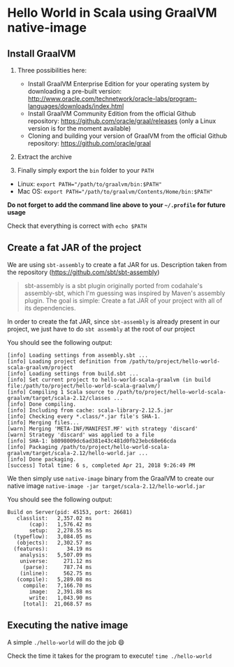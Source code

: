 # Hello World in Scala using GraalVM native-image 

## Install GraalVM
1. Three possibilities here:

   * Install GraalVM Enterprise Edition for your operating system by downloading a pre-built version: http://www.oracle.com/technetwork/oracle-labs/program-languages/downloads/index.html
   * Install GraalVM Community Edition from the official Github repository: https://github.com/oracle/graal/releases (only a Linux version is for the moment available)
   * Cloning and building your version of GraalVM from the official Github repository: https://github.com/oracle/graal
 
2. Extract the archive

3. Finally simply export the `bin` folder to your `PATH`
  * Linux: `export PATH="/path/to/graalvm/bin:$PATH"`
  * Mac OS: `export PATH="/path/to/graalvm/Contents/Home/bin:$PATH"`

**Do not forget to add the command line above to your `~/.profile` for future usage**

Check that everything is correct with `echo $PATH`

## Create a fat JAR of the project

We are using `sbt-assembly` to create a fat JAR for us.
Description taken from the repository (https://github.com/sbt/sbt-assembly)
> sbt-assembly is a sbt plugin originally ported from codahale's assembly-sbt, which I'm guessing was inspired by Maven's assembly plugin. The goal is simple: Create a fat JAR of your project with all of its dependencies.

In order to create the fat JAR, since `sbt-assembly` is already present in our project, we just have to do `sbt assembly` at the root of our project

You should see the following output:

```
[info] Loading settings from assembly.sbt ...
[info] Loading project definition from /path/to/project/hello-world-scala-graalvm/project
[info] Loading settings from build.sbt ...
[info] Set current project to hello-world-scala-graalvm (in build file:/path/to/project/hello-world-scala-graalvm/)
[info] Compiling 1 Scala source to /path/to/project/hello-world-scala-graalvm/target/scala-2.12/classes ...
[info] Done compiling.
[info] Including from cache: scala-library-2.12.5.jar
[info] Checking every *.class/*.jar file's SHA-1.
[info] Merging files...
[warn] Merging 'META-INF/MANIFEST.MF' with strategy 'discard'
[warn] Strategy 'discard' was applied to a file
[info] SHA-1: b8098009dc6ad381e43c481d0fb23ebc68e66cda
[info] Packaging /path/to/project/hello-world-scala-graalvm/target/scala-2.12/hello-world.jar ...
[info] Done packaging.
[success] Total time: 6 s, completed Apr 21, 2018 9:26:49 PM
```

We then simply use `native-image` binary from the GraalVM to create our native image `native-image -jar target/scala-2.12/hello-world.jar`

You should see the following output:

```
Build on Server(pid: 45153, port: 26681)
   classlist:   2,357.02 ms
       (cap):   1,576.42 ms
       setup:   2,278.55 ms
  (typeflow):   3,084.05 ms
   (objects):   2,302.57 ms
  (features):      34.19 ms
    analysis:   5,507.09 ms
    universe:     271.12 ms
     (parse):     787.74 ms
    (inline):     562.75 ms
   (compile):   5,289.08 ms
     compile:   7,166.70 ms
       image:   2,391.88 ms
       write:   1,043.90 ms
     [total]:  21,068.57 ms
```

## Executing the native image

A simple `./hello-world` will do the job :smile:

Check the time it takes for the program to execute!
`time ./hello-world`
